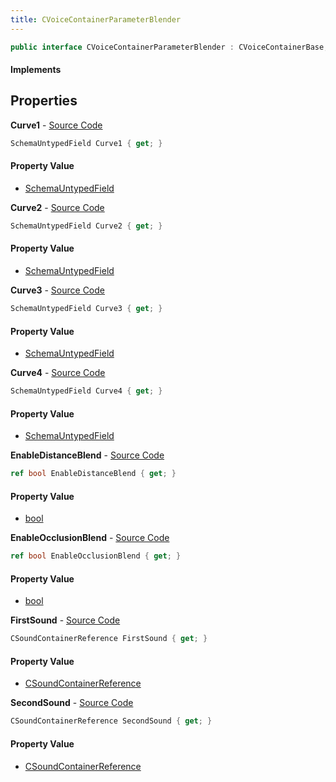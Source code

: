 ```yaml
---
title: CVoiceContainerParameterBlender
---
```


```csharp
public interface CVoiceContainerParameterBlender : CVoiceContainerBase, ISchemaClass<CVoiceContainerBase>, ISchemaClass<CVoiceContainerParameterBlender>, ISchemaField, ISchemaClass, INativeHandle
```

#### Implements

## Properties

**Curve1** - [Source Code](https://github.com/swiftly-solution/swiftlys2/blob/master/managed/src/SwiftlyS2.Generated/Schemas/Interfaces/CVoiceContainerParameterBlender.cs#L23)

```csharp
SchemaUntypedField Curve1 { get; }
```

#### Property Value

- [SchemaUntypedField](/docs/api/shared/schemas/schemauntypedfield)

**Curve2** - [Source Code](https://github.com/swiftly-solution/swiftlys2/blob/master/managed/src/SwiftlyS2.Generated/Schemas/Interfaces/CVoiceContainerParameterBlender.cs#L26)

```csharp
SchemaUntypedField Curve2 { get; }
```

#### Property Value

- [SchemaUntypedField](/docs/api/shared/schemas/schemauntypedfield)

**Curve3** - [Source Code](https://github.com/swiftly-solution/swiftlys2/blob/master/managed/src/SwiftlyS2.Generated/Schemas/Interfaces/CVoiceContainerParameterBlender.cs#L31)

```csharp
SchemaUntypedField Curve3 { get; }
```

#### Property Value

- [SchemaUntypedField](/docs/api/shared/schemas/schemauntypedfield)

**Curve4** - [Source Code](https://github.com/swiftly-solution/swiftlys2/blob/master/managed/src/SwiftlyS2.Generated/Schemas/Interfaces/CVoiceContainerParameterBlender.cs#L34)

```csharp
SchemaUntypedField Curve4 { get; }
```

#### Property Value

- [SchemaUntypedField](/docs/api/shared/schemas/schemauntypedfield)

**EnableDistanceBlend** - [Source Code](https://github.com/swiftly-solution/swiftlys2/blob/master/managed/src/SwiftlyS2.Generated/Schemas/Interfaces/CVoiceContainerParameterBlender.cs#L28)

```csharp
ref bool EnableDistanceBlend { get; }
```

#### Property Value

- [bool](https://learn.microsoft.com/dotnet/api/system.boolean)

**EnableOcclusionBlend** - [Source Code](https://github.com/swiftly-solution/swiftlys2/blob/master/managed/src/SwiftlyS2.Generated/Schemas/Interfaces/CVoiceContainerParameterBlender.cs#L20)

```csharp
ref bool EnableOcclusionBlend { get; }
```

#### Property Value

- [bool](https://learn.microsoft.com/dotnet/api/system.boolean)

**FirstSound** - [Source Code](https://github.com/swiftly-solution/swiftlys2/blob/master/managed/src/SwiftlyS2.Generated/Schemas/Interfaces/CVoiceContainerParameterBlender.cs#L16)

```csharp
CSoundContainerReference FirstSound { get; }
```

#### Property Value

- [CSoundContainerReference](/docs/api/shared/schemadefinitions/csoundcontainerreference)

**SecondSound** - [Source Code](https://github.com/swiftly-solution/swiftlys2/blob/master/managed/src/SwiftlyS2.Generated/Schemas/Interfaces/CVoiceContainerParameterBlender.cs#L18)

```csharp
CSoundContainerReference SecondSound { get; }
```

#### Property Value

- [CSoundContainerReference](/docs/api/shared/schemadefinitions/csoundcontainerreference)

